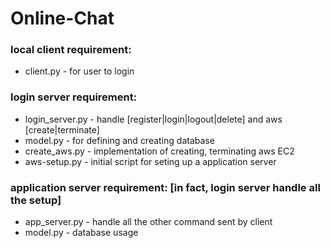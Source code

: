 # Online-Chat

### local client requirement:
- client.py - for user to login

### login server requirement:
- login_server.py - handle [register|login|logout|delete] and aws [create|terminate]
- model.py - for defining and creating database
- create_aws.py - implementation of creating, terminating aws EC2
- aws-setup.py - initial script for seting up a application server

### application server requirement: [in fact, login server handle all the setup]
- app_server.py - handle all the other command sent by client
- model.py - database usage
